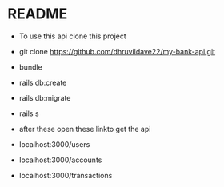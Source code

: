 # README

* To use this api clone this project
* git clone https://github.com/dhruvildave22/my-bank-api.git
* bundle
* rails db:create
* rails db:migrate
* rails s 

* after these open these linkto get the api

* localhost:3000/users
* localhost:3000/accounts
* localhost:3000/transactions

